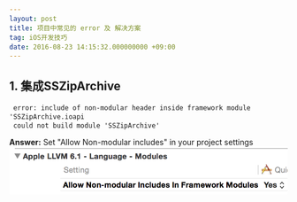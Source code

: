 ```yaml
---
layout: post
title: 项目中常见的 error 及 解决方案
tag: iOS开发技巧
date: 2016-08-23 14:15:32.000000000 +09:00
---
```


## 1. 集成SSZipArchive
```
 error: include of non-modular header inside framework module 'SSZipArchive.ioapi
 could not build module 'SSZipArchive'
```

**Answer:**
Set "Allow Non-modular includes" in your project settings
![](/source/14719329182701.png)



